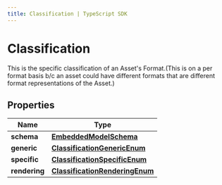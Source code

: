```yaml
---
title: Classification | TypeScript SDK
---
```



# Classification

This is the specific classification of an Asset\'s Format.(This is on a per format basis b/c an asset could have different formats that are different format representations of the Asset.)

## Properties

Name | Type
------------ | -------------
**schema** | [**EmbeddedModelSchema**](EmbeddedModelSchema)
**generic** | [**ClassificationGenericEnum**](ClassificationGenericEnum)
**specific** | [**ClassificationSpecificEnum**](ClassificationSpecificEnum)
**rendering** | [**ClassificationRenderingEnum**](ClassificationRenderingEnum)


